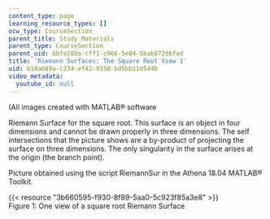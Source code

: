 ```yaml
---
content_type: page
learning_resource_types: []
ocw_type: CourseSection
parent_title: Study Materials
parent_type: CourseSection
parent_uid: 6bfe28ba-cff1-c966-5e04-5bab872d6fad
title: 'Riemann Surfaces: The Square Root View 1'
uid: b18a689a-c234-ef42-9258-bd5bb11d544b
video_metadata:
  youtube_id: null
---
```


(All images created with MATLAB® software

Riemann Surface for the square root. This surface is an object in four dimensions and cannot be drawn properly in three dimensions. The self intersections that the picture shows are a by-product of projecting the surface on three dimensions. The only singularity in the surface arises at the origin (the branch point).

Picture obtained using the script RiemannSur in the Athena 18.04 MATLAB® Toolkit.

{{< resource "3b660595-f930-8f89-5aa0-5c923f85a3e8" >}}  
Figure 1: One view of a square root Riemann Surface